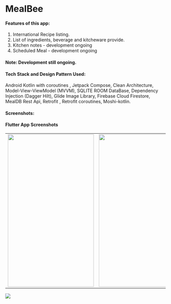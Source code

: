 # MealBee


#### Features of this app:
1. International Recipe listing.
2. List of ingredients, beverage and kitcheware provide.
3. Kitchen notes - development ongoing
4. Scheduled Meal - development ongoing


#### Note: Development still ongoing.


#### Tech Stack and Design Pattern Used:
 
 Android Kotlin with coroutines , Jetpack Compose, Clean Architecture, Model-View-ViewModel (MVVM), SQLITE ROOM DataBase, Dependency Injection (Dagger Hilt), 
 Glide Image Library, Firebase Cloud Firestore, MealDB Rest Api, Retrofit , Retrofit coroutines, Moshi-kotlin.
 

#### Screenshots:
 

#### Flutter App Screenshots

<table>

  <tr>
    <td><img src="https://user-images.githubusercontent.com/105339727/172060711-1ca8e15d-b2bb-4c18-a546-f5419247ca75.jpg" width=270 height=480 ></td>
     <td><img src="https://user-images.githubusercontent.com/105339727/172060711-1ca8e15d-b2bb-4c18-a546-f5419247ca75.jpg" width=270 height=480 ></td>
    <td><img src="https://user-images.githubusercontent.com/105339727/172060711-1ca8e15d-b2bb-4c18-a546-f5419247ca75.jpg"  width=270 height=480 ></td>
  </tr>
 </table>
 
 
 <img align="left" src="https://user-images.githubusercontent.com/105339727/172060711-1ca8e15d-b2bb-4c18-a546-f5419247ca75.jpg">

 





